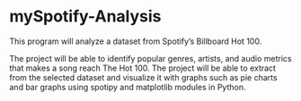 # mySpotify-Analysis

This program will analyze a dataset from Spotify’s Billboard Hot 100.

The project will be able to identify popular genres, artists, and audio metrics that makes a song reach The Hot 100. The project will be able to extract from the selected dataset and visualize it with graphs such as pie charts and bar graphs using spotipy and matplotlib modules in Python. 
